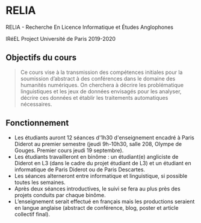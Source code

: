 # RELIA
RELIA - Recherche En Licence Informatique et Études Anglophones

IRéEL Project Université de Paris 2019-2020


## Objectifs du cours
> Ce cours vise à la transmission des compétences initiales pour la soumission d’abstract à des conférences dans le domaine des humanités numériques. On cherchera à décrire les problématique linguistiques et les jeux de données envisagés pour les analyser, décrire ces données et établir les traitements automatiques nécessaires.

## Fonctionnement
- Les étudiants auront 12 séances d'1h30 d'enseignement encadré à Paris Diderot au premier semestre (jeudi 9h-10h30, salle 208, Olympe de Gouges. Premier cours jeudi 19 septembre).
- Les étudiants travailleront en binôme : un étudiant(e) angliciste de Diderot en L3 (dans le cadre du projet étudiant de L3) et un étudiant en informatique de Paris Diderot ou de Paris Descartes.
- Les séances alterneront entre informatique et linguistique, si possible toutes les semaines.
- Après deux séances introductives, le suivi se fera au plus près des                                                                                           projets conduits par chaque binôme.
- L’enseignement serait effectué en français mais les productions seraient en langue anglaise (abstract de conférence, blog, poster et article collectif final).

